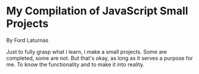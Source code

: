 # My Compilation of JavaScript Small Projects
By Ford Laturnas


Just to fully grasp what i learn, i make a small projects.
Some are completed, some are not.
But that's okay, as long as it serves a purpose for me.
To know the functionality and to make it into reality.
